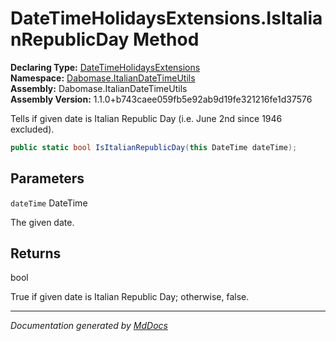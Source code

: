 ﻿<!--  
  <auto-generated>   
    The contents of this file were generated by a tool.  
    Changes to this file may be list if the file is regenerated  
  </auto-generated>   
-->

# DateTimeHolidaysExtensions.IsItalianRepublicDay Method

**Declaring Type:** [DateTimeHolidaysExtensions](../index.md)  
**Namespace:** [Dabomase.ItalianDateTimeUtils](../../index.md)  
**Assembly:** Dabomase.ItalianDateTimeUtils  
**Assembly Version:** 1.1.0+b743caee059fb5e92ab9d19fe321216fe1d37576

Tells if given date is Italian Republic Day (i.e. June 2nd since 1946 excluded).

```csharp
public static bool IsItalianRepublicDay(this DateTime dateTime);
```

## Parameters

`dateTime`  DateTime

The given date.

## Returns

bool

True if given date is Italian Republic Day; otherwise, false.

___

*Documentation generated by [MdDocs](https://github.com/ap0llo/mddocs)*
